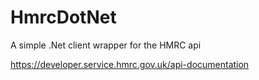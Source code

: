 # HmrcDotNet
A simple .Net client wrapper for the HMRC api

https://developer.service.hmrc.gov.uk/api-documentation
